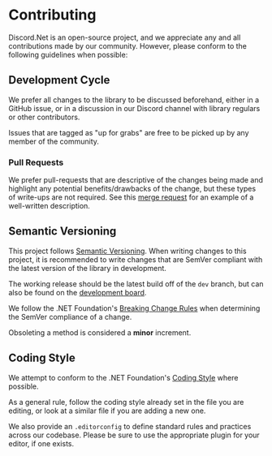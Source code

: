 # Contributing

Discord.Net is an open-source project, and we appreciate any and all
contributions made by our community. However, please conform to the
following guidelines when possible:

## Development Cycle

We prefer all changes to the library to be discussed beforehand,
either in a GitHub issue, or in a discussion in our Discord channel
with library regulars or other contributors.

Issues that are tagged as "up for grabs" are free to be picked up by
any member of the community.

### Pull Requests

We prefer pull-requests that are descriptive of the changes being made
and highlight any potential benefits/drawbacks of the change, but these
types of write-ups are not required. See this [merge request](https://github.com/RogueException/Discord.Net/pull/793)
for an example of a well-written description.

## Semantic Versioning

This project follows [Semantic Versioning](http://semver.org/). When
writing changes to this project, it is recommended to write changes
that are SemVer compliant with the latest version of the library in
development.

The working release should be the latest build off of the `dev` branch,
but can also be found on the [development board](https://github.com/RogueException/Discord.Net/projects/1).

We follow the .NET Foundation's [Breaking Change Rules](https://github.com/dotnet/corefx/blob/master/Documentation/coding-guidelines/breaking-change-rules.md)
when determining the SemVer compliance of a change.

Obsoleting a method is considered a **minor** increment.

## Coding Style

We attempt to conform to the .NET Foundation's [Coding Style](https://github.com/dotnet/corefx/blob/master/Documentation/coding-guidelines/coding-style.md)
where possible.

As a general rule, follow the coding style already set in the file you
are editing, or look at a similar file if you are adding a new one.

We also provide an `.editorconfig` to define standard rules and
practices across our codebase. Please be sure to use the appropriate
plugin for your editor, if one exists.